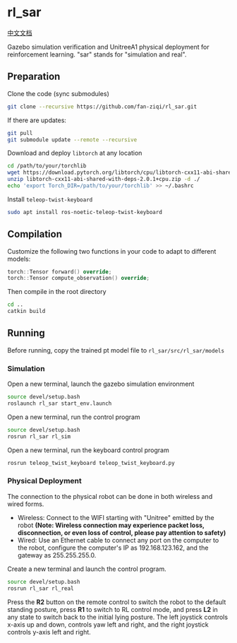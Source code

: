 # rl_sar

[中文文档](README_CN.md)

Gazebo simulation verification and UnitreeA1 physical deployment for reinforcement learning. "sar" stands for "simulation and real".

## Preparation

Clone the code (sync submodules)

```bash
git clone --recursive https://github.com/fan-ziqi/rl_sar.git
```

If there are updates:

```bash
git pull
git submodule update --remote --recursive
```

Download and deploy `libtorch` at any location

```bash
cd /path/to/your/torchlib
wget https://download.pytorch.org/libtorch/cpu/libtorch-cxx11-abi-shared-with-deps-2.0.1%2Bcpu.zip
unzip libtorch-cxx11-abi-shared-with-deps-2.0.1+cpu.zip -d ./
echo 'export Torch_DIR=/path/to/your/torchlib' >> ~/.bashrc
```

Install `teleop-twist-keyboard`

```bash
sudo apt install ros-noetic-teleop-twist-keyboard
```

## Compilation

Customize the following two functions in your code to adapt to different models:

```cpp
torch::Tensor forward() override;
torch::Tensor compute_observation() override;
```

Then compile in the root directory

```bash
cd ..
catkin build
```

## Running

Before running, copy the trained pt model file to `rl_sar/src/rl_sar/models`

### Simulation

Open a new terminal, launch the gazebo simulation environment

```bash
source devel/setup.bash
roslaunch rl_sar start_env.launch
```

Open a new terminal, run the control program

```bash
source devel/setup.bash
rosrun rl_sar rl_sim
```

Open a new terminal, run the keyboard control program

```bash
rosrun teleop_twist_keyboard teleop_twist_keyboard.py
```

### Physical Deployment

The connection to the physical robot can be done in both wireless and wired forms.

- Wireless: Connect to the WIFI starting with "Unitree" emitted by the robot **(Note: Wireless connection may experience packet loss, disconnection, or even loss of control, please pay attention to safety)**
- Wired: Use an Ethernet cable to connect any port on the computer to the robot, configure the computer's IP as 192.168.123.162, and the gateway as 255.255.255.0.

Create a new terminal and launch the control program.

```bash
source devel/setup.bash
rosrun rl_sar rl_real
```

Press the **R2** button on the remote control to switch the robot to the default standing posture, press **R1** to switch to RL control mode, and press **L2** in any state to switch back to the initial lying posture. The left joystick controls x-axis up and down, controls yaw left and right, and the right joystick controls y-axis left and right.